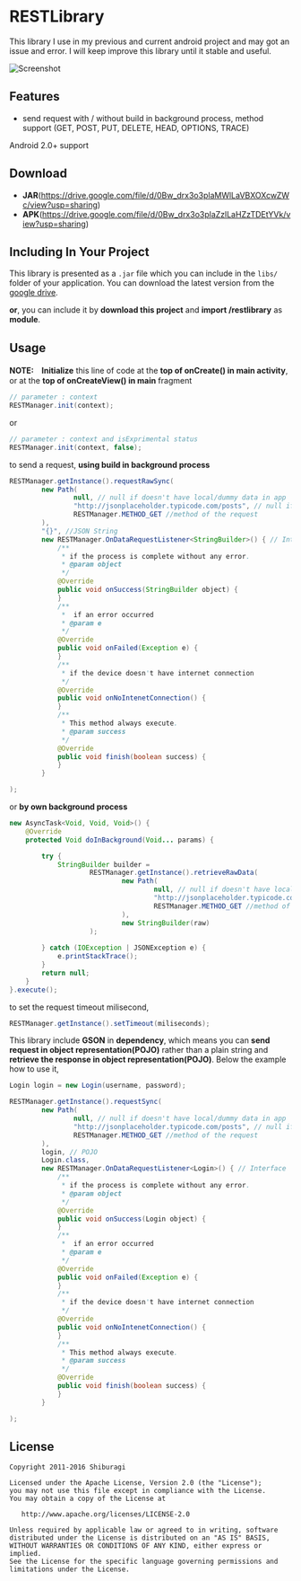 # RESTLibrary
This library I use in my previous and current android project and may got an issue and error. 
I will keep improve this library until it stable and useful.

![Screenshot](https://github.com/shiburagi/RESTLibrary-BETA-/blob/master/screenshot/device-2016-03-03-172807.png)

## Features
 * send request with / without build in background process, method support (GET, POST, PUT, DELETE, HEAD, OPTIONS, TRACE)

Android 2.0+ support

## Download
 * **JAR**(https://drive.google.com/file/d/0Bw_drx3o3plaMWlLaVBXOXcwZWc/view?usp=sharing)
 * **APK**(https://drive.google.com/file/d/0Bw_drx3o3plaZzlLaHZzTDEtYVk/view?usp=sharing) 

## Including In Your Project
This library is presented as a `.jar` file which you can include in the `libs/`
folder of your application. You can download the latest version from the
[google drive](https://drive.google.com/file/d/0Bw_drx3o3plaMWlLaVBXOXcwZWc/view?usp=sharing).

**or**,
you can include it by **download this project** and **import /restlibrary** as **module**.

## Usage

**NOTE:**　**Initialize** this line of code at the **top of onCreate() in main activity**, or at the **top of onCreateView() in main** fragment

``` java
// parameter : context
RESTManager.init(context);
```
or
``` java
// parameter : context and isExprimental status
RESTManager.init(context, false);
```

to send a request, 
**using build in background process**
``` java
RESTManager.getInstance().requestRawSync(
        new Path(
                null, // null if doesn't have local/dummy data in app
                "http://jsonplaceholder.typicode.com/posts", // null if the REST API not ready yet
                RESTManager.METHOD_GET //method of the request
        ),
        "{}", //JSON String
        new RESTManager.OnDataRequestListener<StringBuilder>() { // Interface
            /**
             * if the process is complete without any error.
             * @param object
             */
            @Override
            public void onSuccess(StringBuilder object) {
            }
            /**
             *  if an error occurred
             * @param e
             */
            @Override
            public void onFailed(Exception e) {
            }
            /**
             * if the device doesn't have internet connection
             */
            @Override
            public void onNoIntenetConnection() {
            }
            /**
             * This method always execute.
             * @param success
             */
            @Override
            public void finish(boolean success) {
            }
        }

);
```
or **by own background process**
``` java
new AsyncTask<Void, Void, Void>() {
    @Override
    protected Void doInBackground(Void... params) {

        try {
            StringBuilder builder =
                    RESTManager.getInstance().retrieveRawData(
                            new Path(
                                    null, // null if doesn't have local/dummy data in app
                                    "http://jsonplaceholder.typicode.com/posts", // null if the REST API not ready yet
                                    RESTManager.METHOD_GET //method of the request
                            ),
                            new StringBuilder(raw)
                    );
           
        } catch (IOException | JSONException e) {
            e.printStackTrace();
        }
        return null;
    }
}.execute();
```

to set the request timeout milisecond,
``` java
RESTManager.getInstance().setTimeout(miliseconds);
```

This library include **GSON** in **dependency**, which means you can **send request in object representation(POJO)** rather than a plain string and **retrieve the response in object representation(POJO)**. Below the example how to use it,

``` java
Login login = new Login(username, password);

RESTManager.getInstance().requestSync(
        new Path(
                null, // null if doesn't have local/dummy data in app
                "http://jsonplaceholder.typicode.com/posts", // null if the REST API not ready yet
                RESTManager.METHOD_GET //method of the request
        ),
        login, // POJO 
        Login.class,
        new RESTManager.OnDataRequestListener<Login>() { // Interface
            /**
             * if the process is complete without any error.
             * @param object
             */
            @Override
            public void onSuccess(Login object) {
            }
            /**
             *  if an error occurred
             * @param e
             */
            @Override
            public void onFailed(Exception e) {
            }
            /**
             * if the device doesn't have internet connection
             */
            @Override
            public void onNoIntenetConnection() {
            }
            /**
             * This method always execute.
             * @param success
             */
            @Override
            public void finish(boolean success) {
            }
        }

);
```


## License

    Copyright 2011-2016 Shiburagi

    Licensed under the Apache License, Version 2.0 (the "License");
    you may not use this file except in compliance with the License.
    You may obtain a copy of the License at

       http://www.apache.org/licenses/LICENSE-2.0

    Unless required by applicable law or agreed to in writing, software
    distributed under the License is distributed on an "AS IS" BASIS,
    WITHOUT WARRANTIES OR CONDITIONS OF ANY KIND, either express or implied.
    See the License for the specific language governing permissions and
    limitations under the License.
